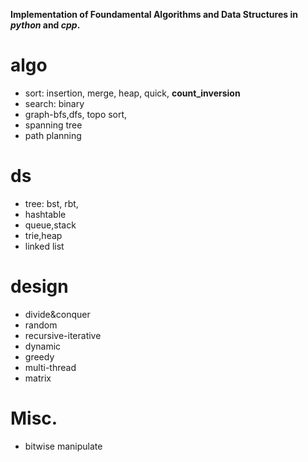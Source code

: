 __Implementation of Foundamental Algorithms and Data Structures in _python_ and _cpp_.__

# algo
* sort: insertion, merge, heap, quick, __count_inversion__
* search: binary
* graph-bfs,dfs, topo sort, 
* spanning tree
* path planning

# ds
* tree: bst, rbt, 
* hashtable
* queue,stack
* trie,heap
* linked list

# design
* divide&conquer
* random
* recursive-iterative
* dynamic
* greedy
* multi-thread
* matrix

# Misc.
* bitwise manipulate